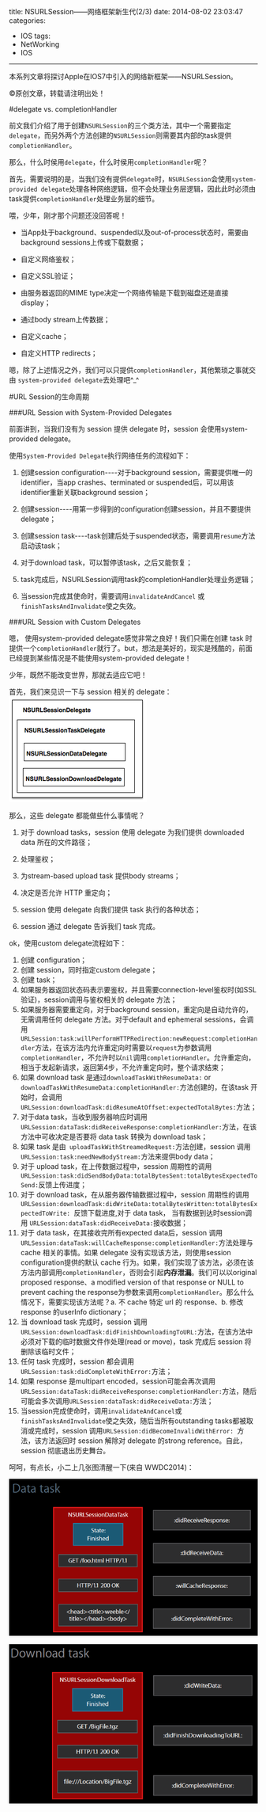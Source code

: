 title: NSURLSession——网络框架新生代(2/3)
date: 2014-08-02 23:03:47
categories:
- IOS
tags:
- NetWorking
- IOS
---
本系列文章将探讨Apple在IOS7中引入的网络新框架——NSURLSession。
<!--more-->
©原创文章，转载请注明出处！

#delegate vs. completionHandler

前文我们介绍了用于创建`NSURLSession`的三个类方法，其中一个需要指定`delegate`，而另外两个方法创建的`NSURLSession`则需要其内部的task提供`completionHandler`。

那么，什么时侯用`delegate`，什么时侯用`completionHandler`呢？

首先，需要说明的是，当我们没有提供`delegate`时，`NSURLSession`会使用`system-provided delegate`处理各种网络逻辑，但不会处理业务层逻辑，因此此时必须由task提供`completionHandler`处理业务层的细节。

喂，少年，刚才那个问题还没回答呢！

+ 当App处于background、suspended以及out-of-process状态时，需要由background sessions上传或下载数据；

+ 自定义网络鉴权；

+ 自定义SSL验证；

+ 由服务器返回的MIME type决定一个网络传输是下载到磁盘还是直接display；

+ 通过body stream上传数据；

+ 自定义cache；

+ 自定义HTTP redirects；

嗯，除了上述情况之外，我们可以只提供`completionHandler`，其他繁琐之事就交由 `system-provided delegate`去处理吧^_^

#URL Session的生命周期

###URL Session with System-Provided Delegates

前面讲到，当我们没有为 session 提供 delegate 时，session 会使用system-provided delegate。

使用`System-Provided Delegate`执行网络任务的流程如下：

1. 创建session configuration----对于background session，需要提供唯一的identifier，当app crashes、terminated or suspended后，可以用该identifier重新关联background session；

2. 创建session----用第一步得到的configuration创建session，并且不要提供delegate；

3. 创建session task----task创建后处于suspended状态，需要调用`resume`方法启动该task；

4. 对于download task，可以暂停该task，之后又能恢复；

5. task完成后，NSURLSession调用task的completionHandler处理业务逻辑；

6. 当session完成其使命时，需要调用`invalidateAndCancel` 或 `finishTasksAndInvalidate`使之失效。

###URL Session with Custom Delegates

嗯， 使用system-provided delegate感觉非常之良好！我们只需在创建 task 时提供一个`completionHandler`就行了。but，想法是美好的，现实是残酷的，前面已经提到某些情况是不能使用system-provided delegate！

少年，既然不能改变世界，那就去适应它吧！

首先，我们来见识一下与 session 相关的 delegate：
![](/img/nsurlsessiondelegate.png)

那么，这些 delegate 都能做些什么事情呢？

1. 对于 download tasks，session 使用 delegate 为我们提供 downloaded data 所在的文件路径；

2. 处理鉴权；

3. 为stream-based upload task 提供body streams；

4. 决定是否允许 HTTP 重定向；

5. session 使用 delegate 向我们提供 task 执行的各种状态；

6. session 通过 delegate 告诉我们 task 完成。

ok，使用custom delegate流程如下：

1. 创建 configuration；
2. 创建 session，同时指定custom delegate；
3. 创建 task；
4. 如果服务器返回状态码表示要鉴权，并且需要connection-level鉴权时(如SSL验证)，session调用与鉴权相关的 delegate 方法；
5. 如果服务器需要重定向，对于background session，重定向是自动允许的，无需调用任何 delegate 方法。对于default and ephemeral sessions，会调用`URLSession:task:willPerformHTTPRedirection:newRequest:completionHandler`方法，在该方法内允许重定向时需要以`request`为参数调用`completionHandler`，不允许时以`nil`调用`completionHandler`。允许重定向，相当于发起新请求，返回第4步，不允许重定向时，整个请求结束；
6. 如果 download task 是通过`downloadTaskWithResumeData:` or `downloadTaskWithResumeData:completionHandler:`方法创建的，在该task 开始时，会调用`URLSession:downloadTask:didResumeAtOffset:expectedTotalBytes:`方法；
7. 对于data task，当收到服务器响应时调用`URLSession:dataTask:didReceiveResponse:completionHandler:`方法，在该方法中可收决定是否要将 data task 转换为 download task；
8. 如果 task 是由` uploadTaskWithStreamedRequest:`方法创建，session 调用`URLSession:task:needNewBodyStream:`方法来提供body data；
9. 对于 upload task，在上传数据过程中，session 周期性的调用`URLSession:task:didSendBodyData:totalBytesSent:totalBytesExpectedToSend:`反馈上传进度；
10. 对于 download task，在从服务器传输数据过程中，session 周期性的调用`URLSession:downloadTask:didWriteData:totalBytesWritten:totalBytesExpectedToWrite: `反馈下载进度,对于 data task， 当有数据到达时session调用 `URLSession:dataTask:didReceiveData:`接收数据；
11. 对于 data task，在其接收完所有expected data后，session 调用`URLSession:dataTask:willCacheResponse:completionHandler:`方法处理与 cache 相关的事情。如果 delegate 没有实现该方法，则使用session configuration提供的默认 cache 行为。如果，我们实现了该方法，必须在该方法内部调用`completionHandler`，否则会引起**内存泄漏**。我们可以以original proposed response、a modified version of that response or NULL to prevent caching the response为参数来调用`completionHandler`。那么什么情况下，需要实现该方法呢？a. 不 cache 特定 url 的 response、b. 修改 response 的userInfo dictionary；
12. 当 download task 完成时，session 调用`URLSession:downloadTask:didFinishDownloadingToURL:`方法，在该方法中必须对下载的临时数据文件作处理(read or move)，task 完成后 session 将删除该临时文件；
13. 任何 task 完成时，session 都会调用` URLSession:task:didCompleteWithError:`方法；
14. 如果 response 是multipart encoded，session可能会再次调用`URLSession:dataTask:didReceiveResponse:completionHandler:`方法，随后可能会多次调用`URLSession:dataTask:didReceiveData:`方法；
15. 当session完成使命时，调用`invalidateAndCancel`或`finishTasksAndInvalidate`使之失效，随后当所有outstanding tasks都被取消或完成时，session 调用`URLSession:didBecomeInvalidWithError: `方法，该方法返回时 session 解除对 delegate 的strong reference。自此，session 彻底退出历史舞台。

呵呵，有点长，小二上几张图清醒一下(来自 WWDC2014)：

![](/img/datatask.png)

![](/img/downloadtask.png)
